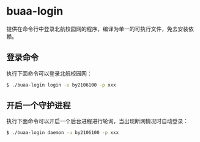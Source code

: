 # buaa-login

提供在命令行中登录北航校园网的程序，编译为单一的可执行文件，免去安装依赖。

## 登录命令

执行下面命令可以登录北航校园网：

```bash
$ ./buaa-login login -u by2106100 -p xxx
```

## 开启一个守护进程

执行下面命令可以开启一个后台进程进行轮询，当出现断网情况时自动登录：

```bash
$ ./buaa-login daemon -u by2106100 -p xxx
```
